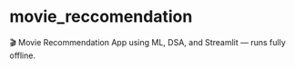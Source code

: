 # movie_reccomendation
🎬 Movie Recommendation App using ML, DSA, and Streamlit — runs fully offline.
